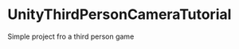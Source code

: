 UnityThirdPersonCameraTutorial
==============================

Simple project fro a third person game
